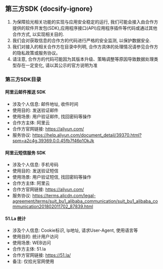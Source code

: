 ## 第三方SDK {docsify-ignore}

1. 为保障拾光相关功能的实现与应用安全稳定的运行, 我们可能会接入由合作方提供的软件开发包(SDK),应用程序接口(API)应用程序插件等代码或通过其他合作方式, 以实现相关目的.
2. 我们会对获取信息的合作方的代码进行严格的安全监测, 以保护数据安全.
3. 我们对接入的相关合作方在目录中列明, 合作方具体的处理情况请参见合作方的隐私政策或服务协议。
4. 请注意, 合作方的代码可能因为其版本升级、策略调整等原因导致数据处理类型存在一定变化, 请以其公示的官方说明为准

### 第三方SDK目录

#### 阿里云邮件推送 SDK

 - 涉及个人信息: 邮件地址, 收件时间
 - 使用目的: 发送验证邮件
 - 使用场景: 用户验证邮件, 找回密码等操作
 - 合作方主体: 阿里云
 - 合作方官网链接: https://aliyun.com/
 - 服务协议: https://help.aliyun.com/document_detail/39370.html?spm=a2c4g.39369.0.0.45fb7f46p1OkJk

#### 阿里云短信服务 SDK

 - 涉及个人信息: 手机号码
 - 使用目的: 发送验证短信
 - 使用场景: 用户验证短信, 找回密码等操作
 - 合作方主体: 阿里云
 - 合作方官网链接: https://aliyun.com/
 - 服务协议: https://terms.alicdn.com/legal-agreement/terms/suit_bu1_alibaba_communication/suit_bu1_alibaba_communication201802011702_87839.html

#### 51.La 统计

 - 涉及个人信息: Cookie标识, Ip地址, 请求User-Agent, 使用语言等
 - 使用目的: 统计用户访问
 - 使用场景: WEB访问
 - 合作方主体: 51.la
 - 合作方官网链接: https://51.la/
 - 备注: 仅拾光官网使用